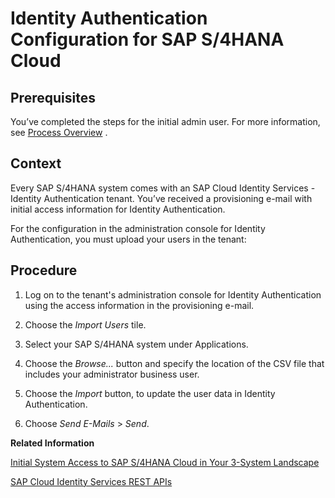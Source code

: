<!-- loioa94abe163a7f45809d09d4a09bfddc70 -->

# Identity Authentication Configuration for SAP S/4HANA Cloud



<a name="loioa94abe163a7f45809d09d4a09bfddc70__prereq_ttc_glm_rrb"/>

## Prerequisites

You’ve completed the steps for the initial admin user. For more information, see [Process Overview](https://help.sap.com/viewer/DRAFT/b249d650b15e4b3d9fc2077ee921abd0/2202.500/en-US/96fe8c72bac74f7a9433e5de17740c4e.html) .



## Context

Every SAP S/4HANA system comes with an SAP Cloud Identity Services - Identity Authentication tenant. You’ve received a provisioning e-mail with initial access information for Identity Authentication.

For the configuration in the administration console for Identity Authentication, you must upload your users in the tenant:



<a name="loioa94abe163a7f45809d09d4a09bfddc70__steps_unk_ylm_rrb"/>

## Procedure

1.  Log on to the tenant's administration console for Identity Authentication using the access information in the provisioning e-⁠mail.

2.  Choose the *Import Users* tile.

3.  Select your SAP S/4HANA system under Applications.

4.  Choose the *Browse...* button and specify the location of the CSV file that includes your administrator business user.

5.  Choose the *Import* button, to update the user data in Identity Authentication.

6.  Choose *Send E-Mails* \> *Send*.


**Related Information**  


[Initial System Access to SAP S/4HANA Cloud in Your 3-System Landscape](https://help.sap.com/docs/SAP_S4HANA_CLOUD/b249d650b15e4b3d9fc2077ee921abd0/fe1022c05f4a4a9f871395f19883faac.html?version=2308.503)

[SAP Cloud Identity Services REST APIs](https://api.sap.com/package/SCPIdentityServices/rest)

